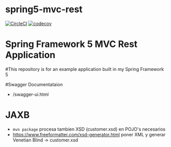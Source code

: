 # spring5-mvc-rest
[![CircleCI](https://circleci.com/gh/militoromero10/spring5-mvc-rest/tree/develop.svg?style=svg)](https://circleci.com/gh/militoromero10/spring5-mvc-rest/tree/develop)
[![codecov](https://codecov.io/gh/militoromero10/spring5-mvc-rest/branch/develop/graph/badge.svg)](https://codecov.io/gh/militoromero10/spring5-mvc-rest)
# Spring Framework 5 MVC Rest Application
#This repository is for an example application built in my Spring Framework 5

#Swagger Documentataion
- /swagger-ui.html
# JAXB
- `mvn package` procesa tambien XSD (customer.xsd) en POJO's necesarios
-  https://www.freeformatter.com/xsd-generator.html poner XML y generar Venetian Blind -> customer.xsd